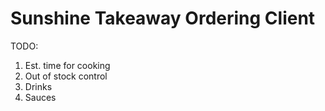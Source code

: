 # Sunshine Takeaway Ordering Client

TODO:

1. Est. time for cooking
2. Out of stock control
3. Drinks
4. Sauces
